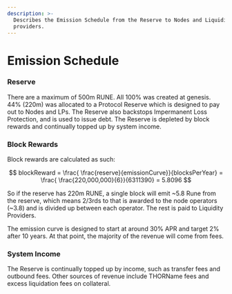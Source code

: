 ```yaml
---
description: >-
  Describes the Emission Schedule from the Reserve to Nodes and Liquidity
  providers.
---
```


# Emission Schedule

### Reserve

There are a maximum of 500m RUNE. All 100% was created at genesis. 44% \(220m\) was allocated to a Protocol Reserve which is designed to pay out to Nodes and LPs. The Reserve also backstops Impermanent Loss Protection, and is used to issue debt. The Reserve is depleted by block rewards and continually topped up by system income. 

### Block Rewards

Block rewards are calculated as such:

$$
blockReward =  \frac{ \frac{reserve}{emissionCurve}}{blocksPerYear} = \frac{ \frac{220,000,000}{6}}{6311390}  = 5.8096
$$

So if the reserve has 220m RUNE, a single block will emit ~5.8 Rune from the reserve, which means 2/3rds to that is awarded to the node operators \(~3.8\) and is divided up between each operator. The rest is paid to Liquidity Providers.

The emission curve is designed to start at around 30% APR and target 2% after 10 years. At that point, the majority of the revenue will come from fees.

### System Income

The Reserve is continually topped up by income, such as transfer fees and outbound fees. Other sources of revenue include THORName fees and excess liquidation fees on collateral. 

